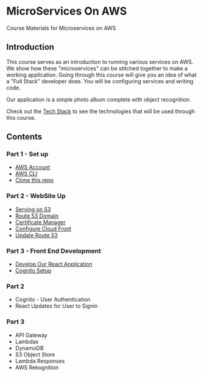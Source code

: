 # MicroServices On AWS
Course Materials for Microservices on AWS

## Introduction 

This course serves as an introduction to running various services on AWS.  We show how these "microservices" can be stitched together to make a working application. Going through this course will give you an idea of what a "Full Stack" developer does.  You will be configuring services and writing code.  

Our application is a simple photo album complete with object recognition.  

Check out the [Tech Stack](./TECH.md) to see the technologies that will be used through this course. 

## Contents

### Part 1 - Set up

* [AWS Account](./PART01/SETUP.md)
* [AWS CLI](./PART01/SETUP.md#AWS-CLI)
* [Clone this repo](./PART01/SETUP.md#Git-Clone)

### Part 2 - WebSite Up

* [Serving on S3](./PART02/S3.md)
* [Route 53 Domain](./PART02/Route53.md)
* [Certificate Manager](./PART02/CertManager.md)
* [Configure Cloud Front](./PART02/CloudFront.md)
* [Update Route 53](./PART02/Route53Part2.md)

### Part 3 - Front End Development

* [Develop Our React Application](./PART03/REACT1.md) 
* [Cognito Setup](./PART03/Cognito.md)

### Part 2 

* Cognito - User Authentication
* React Updates for User to Signin

### Part 3

* API Gateway
* Lambdas
* DynamoDB
* S3 Object Store
* Lambda Responses
* AWS Rekognition